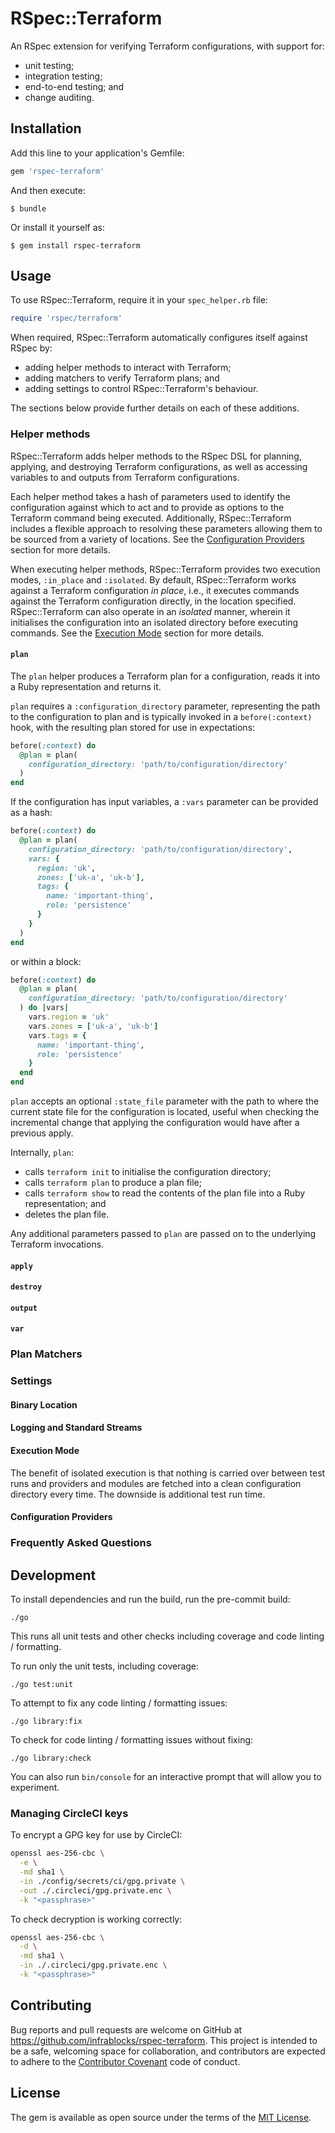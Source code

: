 # RSpec::Terraform

An RSpec extension for verifying Terraform configurations, with support for:

* unit testing;
* integration testing;
* end-to-end testing; and
* change auditing.

## Installation

Add this line to your application's Gemfile:

```ruby
gem 'rspec-terraform'
```

And then execute:

    $ bundle

Or install it yourself as:

    $ gem install rspec-terraform

## Usage

To use RSpec::Terraform, require it in your `spec_helper.rb` file:

```ruby
require 'rspec/terraform'
```

When required, RSpec::Terraform automatically configures itself against 
RSpec by:

* adding helper methods to interact with Terraform;
* adding matchers to verify Terraform plans; and
* adding settings to control RSpec::Terraform's behaviour.

The sections below provide further details on each of these additions.

### Helper methods

RSpec::Terraform adds helper methods to the RSpec DSL for planning, applying,
and destroying Terraform configurations, as well as accessing variables to and
outputs from Terraform configurations.

Each helper method takes a hash of parameters used to identify the configuration
against which to act and to provide as options to the Terraform command being
executed. Additionally, RSpec::Terraform includes a flexible approach to
resolving these parameters allowing them to be sourced from a variety of
locations. See the [Configuration Providers](#configuration-providers) section
for more details.

When executing helper methods, RSpec::Terraform provides two execution modes,
`:in_place` and `:isolated`. By default, RSpec::Terraform works against a
Terraform configuration _in place_, i.e., it executes commands against the
Terraform configuration directly, in the location specified. RSpec::Terraform
can also operate in an _isolated_ manner, wherein it initialises the
configuration into an isolated directory before executing commands. See the
[Execution Mode](#execution-mode) section for more details.

#### `plan`

The `plan` helper produces a Terraform plan for a configuration, reads it
into a Ruby representation and returns it.

`plan` requires a `:configuration_directory` parameter, representing the path
to the configuration to plan and is typically invoked in a `before(:context)`
hook, with the resulting plan stored for use in expectations:

```ruby
before(:context) do
  @plan = plan(
    configuration_directory: 'path/to/configuration/directory'
  )
end
```

If the configuration has input variables, a `:vars` parameter can be provided
as a hash:

```ruby
before(:context) do
  @plan = plan(
    configuration_directory: 'path/to/configuration/directory',
    vars: {
      region: 'uk',
      zones: ['uk-a', 'uk-b'],
      tags: {
        name: 'important-thing',
        role: 'persistence'
      }
    }
  )
end
```

or within a block:

```ruby
before(:context) do
  @plan = plan(
    configuration_directory: 'path/to/configuration/directory'
  ) do |vars|
    vars.region = 'uk'
    vars.zones = ['uk-a', 'uk-b']
    vars.tags = {
      name: 'important-thing',
      role: 'persistence'
    }
  end
end
```

`plan` accepts an optional `:state_file` parameter with the path to where the
current state file for the configuration is located, useful when checking the
incremental change that applying the configuration would have after a previous
apply.

Internally, `plan`:
* calls `terraform init` to initialise the configuration directory;
* calls `terraform plan` to produce a plan file;
* calls `terraform show` to read the contents of the plan file into a Ruby
  representation; and
* deletes the plan file.

Any additional parameters passed to `plan` are passed on to the underlying
Terraform invocations.

#### `apply`

#### `destroy`

#### `output`

#### `var`

### Plan Matchers

### Settings

#### Binary Location

#### Logging and Standard Streams

#### Execution Mode

The benefit of isolated execution is that nothing is carried over between test
runs and providers and modules are fetched into a clean configuration directory
every time. The downside is additional test run time.

#### Configuration Providers

### Frequently Asked Questions

## Development

To install dependencies and run the build, run the pre-commit build:

```shell
./go
```

This runs all unit tests and other checks including coverage and code linting /
formatting.

To run only the unit tests, including coverage:

```shell
./go test:unit
```

To attempt to fix any code linting / formatting issues:

```shell
./go library:fix
```

To check for code linting / formatting issues without fixing:

```shell
./go library:check
```

You can also run `bin/console` for an interactive prompt that will allow you to
experiment.

### Managing CircleCI keys

To encrypt a GPG key for use by CircleCI:

```bash
openssl aes-256-cbc \
  -e \
  -md sha1 \
  -in ./config/secrets/ci/gpg.private \
  -out ./.circleci/gpg.private.enc \
  -k "<passphrase>"
```

To check decryption is working correctly:

```bash
openssl aes-256-cbc \
  -d \
  -md sha1 \
  -in ./.circleci/gpg.private.enc \
  -k "<passphrase>"
```

## Contributing

Bug reports and pull requests are welcome on GitHub at 
https://github.com/infrablocks/rspec-terraform. This project is intended to be a 
safe, welcoming space for collaboration, and contributors are expected to 
adhere to the [Contributor Covenant](http://contributor-covenant.org) code of 
conduct.

## License

The gem is available as open source under the terms of the 
[MIT License](http://opensource.org/licenses/MIT).

